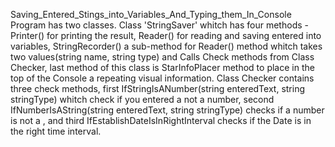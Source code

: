 Saving_Entered_Stings_into_Variables_And_Typing_them_In_Console
Program has two classes. Class 'StringSaver' whitch has four methods - Printer() for printing the result, Reader() for reading and saving entered <values> into 
variables, StringRecorder() a sub-method for Reader() method whitch takes two values(string name, string type) and Calls Check methods from Class Checker, last method of this class
is StarInfoPlacer method to place in the top of the Console a repeating visual information. Class Checker contains three check methods, first IfStringIsANumber(string enteredText, string stringType) whitch check if you entered
a <string> not a number, second IfNumberIsAString(string enteredText, string stringType) checks if a number is not a <string>, and third IfEstablishDateIsInRightInterval 
checks  if the Date is in the right time interval.
